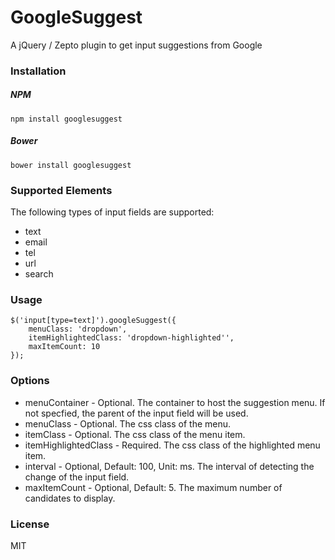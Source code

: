 # GoogleSuggest
A jQuery / Zepto plugin to get input suggestions from Google

### Installation
##### NPM
```
npm install googlesuggest
```
##### Bower
```
bower install googlesuggest
```


### Supported Elements
The following types of input fields are supported:
* text
* email
* tel
* url
* search

### Usage
```
$('input[type=text]').googleSuggest({
    menuClass: 'dropdown',
    itemHighlightedClass: 'dropdown-highlighted'',
    maxItemCount: 10
});
```

### Options
* menuContainer - Optional. The container to host the suggestion menu. If not specfied, the parent of the input field will be used.
* menuClass - Optional. The css class of the menu.
* itemClass - Optional. The css class of the menu item.
* itemHighlightedClass - Required. The css class of the highlighted menu item.
* interval - Optional, Default: 100, Unit: ms. The interval of detecting the change of the input field.
* maxItemCount - Optional, Default: 5. The maximum number of candidates to display.

 
### License
MIT